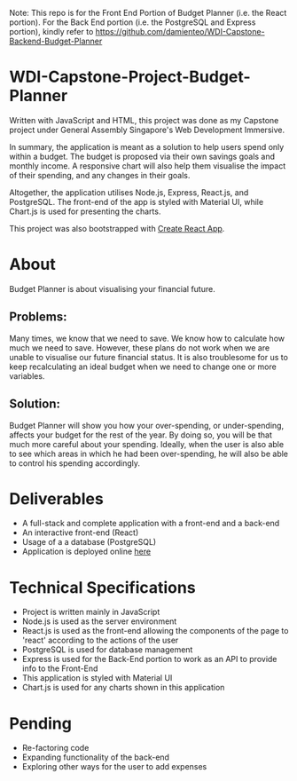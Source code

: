 Note: This repo is for the Front End Portion of Budget Planner (i.e. the React portion). For the Back End portion (i.e. the PostgreSQL and Express portion), kindly refer to https://github.com/damienteo/WDI-Capstone-Backend-Budget-Planner

# WDI-Capstone-Project-Budget-Planner

Written with JavaScript and HTML, this project was done as my Capstone project under General Assembly Singapore's Web Development Immersive. <br />  

In summary, the application is meant as a solution to help users spend only within a budget. The budget is proposed via their own savings goals and monthly income. A responsive chart will also help them visualise the impact of their spending, and any changes in their goals. <br />

Altogether, the application utilises Node.js, Express, React.js, and PostgreSQL. The front-end of the app is styled with Material UI, while Chart.js is used for presenting the charts. <br />

This project was also bootstrapped with [Create React App](https://github.com/facebook/create-react-app).

<!-- npm i express pg express-react-views method-override cookie-parser js-sha256 chart.js react-chartjs-2 shortid @material-ui/core @material-ui/icons webpack react-router-dom prop-types @material-ui/icons chartjs-plugin-datalabels react-material-ui-form-validator react-cookie universal-cookie
npm i @babel/core babel-loader @babel/preset-env @babel/preset-react --save-dev -->

# About
Budget Planner is about visualising your financial future.<br />
## Problems:
Many times, we know that we need to save. 
We know how to calculate how much we need to save. 
However, these plans do not work when we are unable to visualise our future financial status. 
It is also troublesome for us to keep recalculating an ideal budget when we need to change one or more variables.
## Solution:
Budget Planner will show you how your over-spending, or under-spending, affects your budget for the rest of the year. 
By doing so, you will be that much more careful about your spending. 
Ideally, when the user is also able to see which areas in which he had been over-spending, he will also be able to control his spending accordingly.

# Deliverables
- A full-stack and complete application with a front-end and a back-end
- An interactive front-end (React)
- Usage of a a database (PostgreSQL)
- Application is deployed online [here](https://my-budget-planner.herokuapp.com/)

# Technical Specifications
- Project is written mainly in JavaScript
- Node.js is used as the server environment
- React.js is used as the front-end allowing the components of the page to 'react' according to the actions of the user
- PostgreSQL is used for database management 
- Express is used for the Back-End portion to work as an API to provide info to the Front-End
- This application is styled with Material UI
- Chart.js is used for any charts shown in this application

# Pending
- Re-factoring code
- Expanding functionality of the back-end
- Exploring other ways for the user to add expenses

